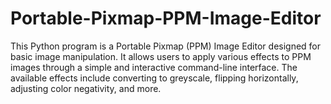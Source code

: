 # Portable-Pixmap-PPM-Image-Editor
This Python program is a Portable Pixmap (PPM) Image Editor designed for basic image manipulation. It allows users to apply various effects to PPM images through a simple and interactive command-line interface. The available effects include converting to greyscale, flipping horizontally, adjusting color negativity, and more.
